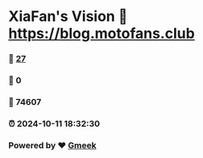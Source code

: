 # XiaFan's Vision :link: https://blog.motofans.club 
### :page_facing_up: [27](https://blog.motofans.club/tag.html) 
### :speech_balloon: 0 
### :hibiscus: 74607 
### :alarm_clock: 2024-10-11 18:32:30 
### Powered by :heart: [Gmeek](https://github.com/Meekdai/Gmeek)
